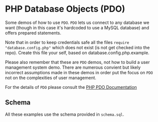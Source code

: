 # PHP Database Objects (PDO)

Some demos of how to use `PDO`. `PDO` lets us connect to any database we want (though in this case it's hardcoded to use
a MySQL database) and offers prepared statements.

Note that in order to keep credentials safe all the files `require "database.config.php"` which does not exist (is
not get checked into the repo). Create this file your self, based on database.config.php.example.

Please also remember that these are `PDO` demos, not how to build a user management system demo. There are numerous
convient but likely incorrect assumptions made in these demos in order put the focus on `PDO` not on the complexities of
user management.

For the details of `PDO` please consult the [PHP PDO Documentation](http://ca2.php.net/manual/en/book.pdo.php)

## Schema

All these examples use the schema provided in `schema.sql`.

